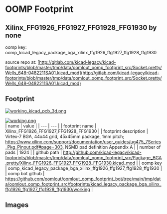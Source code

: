 # OOMP Footprint  
## Xilinx_FFG1926_FFG1927_FFG1928_FFG1930  by none  
  
oomp key: oomp_kicad_legacy_package_bga_xilinx_ffg1926_ffg1927_ffg1928_ffg1930  
  
source repo at: [http://gitlab.com/kicad-legacy/kicad-footprints/blob/master/tmp/data/oomlout_oomp_footprint_src/Socket.pretty/Wells_648-0482211SA01.kicad_mod](http://gitlab.com/kicad-legacy/kicad-footprints/blob/master/tmp/data/oomlout_oomp_footprint_src/Socket.pretty/Wells_648-0482211SA01.kicad_mod)  
## Footprint  
  
[![working_kicad_pcb_3d.png](working_kicad_pcb_3d_600.png)](working_kicad_pcb_3d.png)  
  
[![working.png](working_600.png)](working.png)  
| name | value | 
| --- | --- | 
| footprint name | Xilinx_FFG1926_FFG1927_FFG1928_FFG1930 | 
| footprint description | Virtex-7 BGA, 44x44 grid, 45x45mm package, 1mm pitch; https://www.xilinx.com/support/documentation/user_guides/ug475_7Series_Pkg_Pinout.pdf#page=303, NSMD pad definition Appendix A | 
| number of pads | 1924 | 
| github path | http://github.com/kicad-legacy/kicad-footprints/blob/master/tmp/data/oomlout_oomp_footprint_src/Package_BGA.pretty/Xilinx_FFG1926_FFG1927_FFG1928_FFG1930.kicad_mod | 
| oomp key | oomp_kicad_legacy_package_bga_xilinx_ffg1926_ffg1927_ffg1928_ffg1930 | 
| oomp bot github | https://github.com/oomlout/oomlout_oomp_footprint_bot/tree/main/tmp/data/oomlout_oomp_footprint_src/footprints/kicad_legacy_package_bga_xilinx_ffg1926_ffg1927_ffg1928_ffg1930/working | 
## Images  
